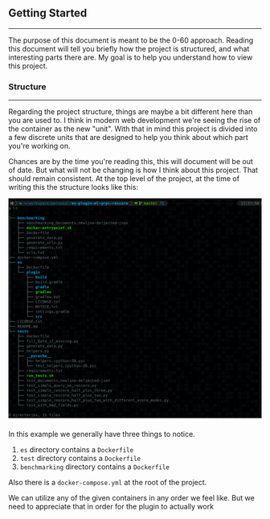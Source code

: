 ## Getting Started

----

The purpose of this document is meant to be the 0-60 approach. Reading this document will tell you briefly how the
project is structured, and what interesting parts there are. My goal is to help you understand how to view this project.

### Structure

---

Regarding the project structure, things are maybe a bit different here than you are used to. 
I think in modern web development we're seeing the rise of the container as the new "unit". 
With that in mind this project is divided into a few discrete units that are designed to help
you think about which part you're working on.

Chances are by the time you're reading this, this will document will be out of date. But what will
not be changing is how I think about this project. That should remain consistent. At the top level
of the project, at the time of writing this the structure looks like this:

![directory-structure.png](./.assets/directory-structure.png)

In this example we generally have three things to notice.

1. `es` directory contains a `Dockerfile`
2. `test` directory contains a `Dockerfile`
3. `benchmarking` directory contains a `Dockerfile`

Also there is a `docker-compose.yml` at the root of the project.

We can utilize any of the given containers in any order we feel like. 
But we need to appreciate that in order for the plugin to actually work 